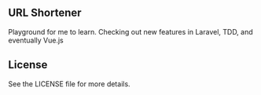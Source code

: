 ## URL Shortener

Playground for me to learn. Checking out new features in Laravel, TDD, and
eventually Vue.js


## License

See the LICENSE file for more details.
